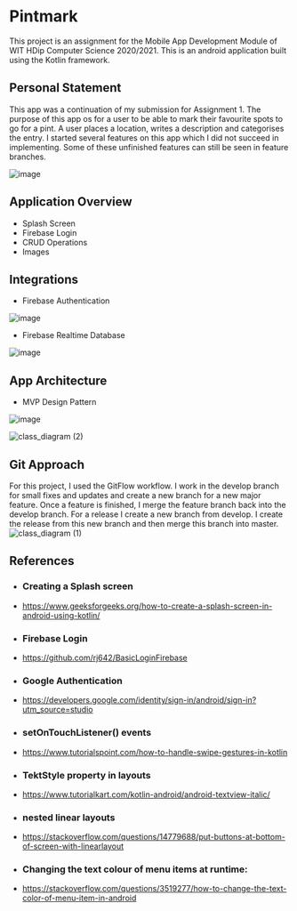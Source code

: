 # Pintmark

This project is an assignment for the Mobile App Development Module of WIT HDip Computer Science 2020/2021.
This is an android application built using the Kotlin framework. 

## Personal Statement
This app was a continuation of my submission for Assignment 1. The purpose of this app os for a user to be able to mark their favourite spots to go for a pint. A user places a location, writes a description and categorises the entry.
I started several features on this app which I did not succeed in implementing. Some of these unfinished features can still be seen in feature branches.

![image](https://user-images.githubusercontent.com/40873652/147891005-507eaa30-03b9-4c73-b2eb-d2e20eaab39e.png)

## Application Overview
- Splash Screen
- Firebase Login
- CRUD Operations
- Images



## Integrations
- Firebase Authentication

![image](https://user-images.githubusercontent.com/40873652/147890451-8d366199-fef5-4878-b328-7f171633b810.png)

- Firebase Realtime Database

![image](https://user-images.githubusercontent.com/40873652/148703805-4d33aade-b7aa-42bc-a605-e0242dc13c0d.png)


## App Architecture
- MVP Design Pattern

![image](https://user-images.githubusercontent.com/40873652/147890464-6f4841af-9667-4f19-a361-b214d485872c.png)

![class_diagram (2)](https://user-images.githubusercontent.com/40873652/147891520-f5e75429-58b3-46e0-977d-0341fdd910b5.png)


## Git Approach
For this project, I used the GitFlow workflow. I work in the develop branch for small fixes and updates and create a new branch for a new major feature. Once a feature is finished, I merge the feature branch back into the develop branch. For a release I create a new branch from develop. I create the release from this new branch and then merge this branch into master.
![class_diagram (1)](https://user-images.githubusercontent.com/40873652/147891434-feb3b588-4504-44c6-9cac-8167f6ffbac6.png)



## References
- ### Creating a Splash screen
- https://www.geeksforgeeks.org/how-to-create-a-splash-screen-in-android-using-kotlin/
- ### Firebase Login
- https://github.com/rj642/BasicLoginFirebase
- ### Google Authentication
- https://developers.google.com/identity/sign-in/android/sign-in?utm_source=studio
- ### setOnTouchListener() events
- https://www.tutorialspoint.com/how-to-handle-swipe-gestures-in-kotlin
- ### TektStyle property in layouts
- https://www.tutorialkart.com/kotlin-android/android-textview-italic/
- ### nested linear layouts
- https://stackoverflow.com/questions/14779688/put-buttons-at-bottom-of-screen-with-linearlayout
- ### Changing the text colour of menu items at runtime:
- https://stackoverflow.com/questions/3519277/how-to-change-the-text-color-of-menu-item-in-android
